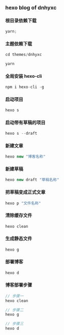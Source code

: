 ### hexo blog of dnhyxc

#### 根目录依赖下载

```js
yarn;
```

#### 主题依赖下载

```js
cd themes/dnhyxc

yarn
```

#### 全局安装 hexo-cli

```js
npm i hexo-cli -g
```

#### 启动项目

```js
hexo s
```

#### 启动带有草稿的项目

```js
hexo s --draft
```

#### 新建文章

```js
hexo new "博客名称"
```

#### 新建草稿

```js
hexo new draft "草稿名称"
```

#### 把草稿变成正式文章

```js
hexo p "文件名称"
```

#### 清除缓存文件

```js
hexo clean
```

#### 生成静态文件

```js
hexo g
```

#### 部署博客

```js
hexo d
```

#### 博客部署步骤

```js
// 步骤一
hexo clean

// 步骤二
hexo g

// 步骤三
hexo d
```
